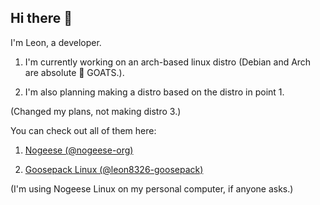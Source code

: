 ## Hi there 👋
I'm Leon, a developer.

1. I'm currently working on an arch-based linux distro (Debian and Arch are absolute 🐐 GOATS.).

2. I'm also planning making a distro based on the distro in point 1.

(Changed my plans, not making distro 3.)

You can check out all of them here:

1. [Nogeese (@nogeese-org)](https://github.com/nogeese-org/)

2. [Goosepack Linux (@leon8326-goosepack)](https://github.com/leon8326-goosepack/)

(I'm using Nogeese Linux on my personal computer, if anyone asks.)
